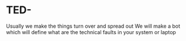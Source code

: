 # TED-
Usually we make the things turn over and spread out 
We will make a bot which will define what are the technical faults in your system or laptop 
